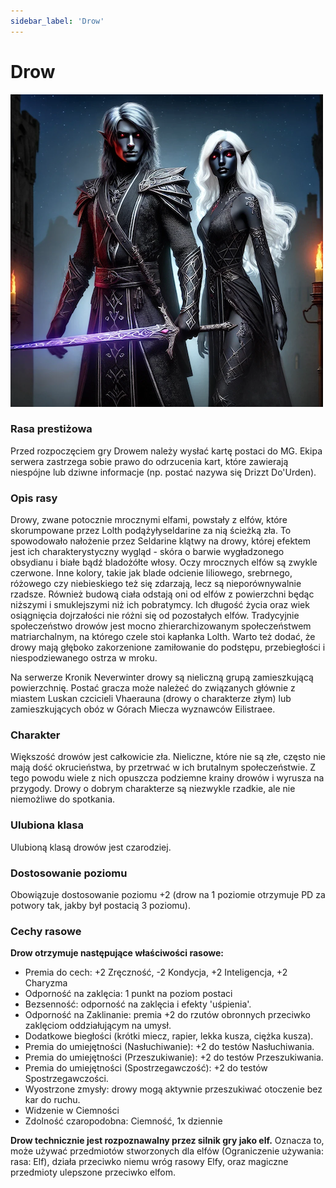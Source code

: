 ```yaml
---
sidebar_label: 'Drow'
---
```



# Drow

![drow](../../static/img/wiki/wiki-rasy/drow.png)

### Rasa prestiżowa
Przed rozpoczęciem gry Drowem należy wysłać kartę postaci do MG. Ekipa serwera zastrzega sobie prawo do odrzucenia kart, które zawierają niespójne lub dziwne informacje (np. postać nazywa się Drizzt Do'Urden).

### Opis rasy
Drowy, zwane potocznie mrocznymi elfami, powstały z elfów, które skorumpowane przez Lolth podążyłyseldarine za nią ścieżką zła. To spowodowało nałożenie przez Seldarine klątwy na drowy, której efektem jest ich charakterystyczny wygląd - skóra o barwie wygładzonego obsydianu i białe bądź bladożółte włosy. Oczy mrocznych elfów są zwykle czerwone. Inne kolory, takie jak blade odcienie liliowego, srebrnego, różowego czy niebieskiego też się zdarzają, lecz są nieporównywalnie rzadsze. Również budową ciała odstają oni od elfów z powierzchni będąc niższymi i smuklejszymi niż ich pobratymcy. Ich długość życia oraz wiek osiągnięcia dojrzałości nie różni się od pozostałych elfów. Tradycyjnie społeczeństwo drowów jest mocno zhierarchizowanym społeczeństwem matriarchalnym, na którego czele stoi kapłanka Lolth. Warto też dodać, że drowy mają głęboko zakorzenione zamiłowanie do podstępu, przebiegłości i niespodziewanego ostrza w mroku.

Na serwerze Kronik Neverwinter drowy są nieliczną grupą zamieszkującą powierzchnię. Postać gracza może należeć do związanych głównie z miastem Luskan czcicieli Vhaerauna (drowy o charakterze złym) lub zamieszkujących obóz w Górach Miecza wyznawców Eilistraee.

### Charakter
Większość drowów jest całkowicie zła. Nieliczne, które nie są złe, często nie mają dość okrucieństwa, by przetrwać w ich brutalnym społeczeństwie. Z tego powodu wiele z nich opuszcza podziemne krainy drowów i wyrusza na przygody. Drowy o dobrym charakterze są niezwykle rzadkie, ale nie niemożliwe do spotkania.

### Ulubiona klasa
Ulubioną klasą drowów jest czarodziej.

### Dostosowanie poziomu
Obowiązuje dostosowanie poziomu +2 (drow na 1 poziomie otrzymuje PD za potwory tak, jakby był postacią 3 poziomu).

### Cechy rasowe
**Drow otrzymuje następujące właściwości rasowe:**

- Premia do cech: +2 Zręczność, -2 Kondycja, +2 Inteligencja, +2 Charyzma
- Odporność na zaklęcia: 1 punkt na poziom postaci
- Bezsenność: odporność na zaklęcia i efekty 'uśpienia'.
- Odporność na Zaklinanie: premia +2 do rzutów obronnych przeciwko zaklęciom oddziałującym na umysł.
- Dodatkowe biegłości (krótki miecz, rapier, lekka kusza, ciężka kusza).
- Premia do umiejętności (Nasłuchiwanie): +2 do testów Nasłuchiwania.
- Premia do umiejętności (Przeszukiwanie): +2 do testów Przeszukiwania.
- Premia do umiejętności (Spostrzegawczość): +2 do testów Spostrzegawczości.
- Wyostrzone zmysły: drowy mogą aktywnie przeszukiwać otoczenie bez kar do ruchu.
- Widzenie w Ciemności
- Zdolność czaropodobna: Ciemność, 1x dziennie

**Drow technicznie jest rozpoznawalny przez silnik gry jako elf.** Oznacza to, może używać przedmiotów stworzonych dla elfów (Ograniczenie używania: rasa: Elf), działa przeciwko niemu wróg rasowy Elfy, oraz magiczne przedmioty ulepszone przeciwko elfom.
